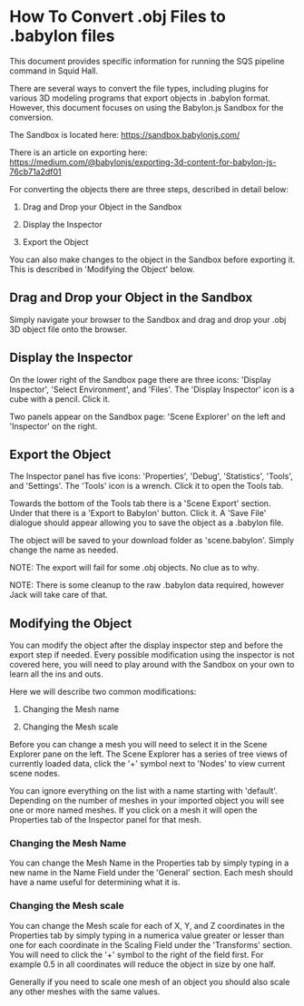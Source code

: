 # How To Convert .obj Files to .babylon files

This document provides specific information for running the SQS pipeline command in Squid Hall.

There are several ways to convert the file types, including plugins for various 3D modeling programs that export objects in .babylon format. However, this document focuses on using the Babylon.js Sandbox for the conversion.

The Sandbox is located here: https://sandbox.babylonjs.com/

There is an article on exporting here: https://medium.com/@babylonjs/exporting-3d-content-for-babylon-js-76cb71a2df01

For converting the objects there are three steps, described in detail below:

1. Drag and Drop your Object in the Sandbox

2. Display the Inspector

3. Export the Object

You can also make changes to the object in the Sandbox before exporting it. This is described in 'Modifying the Object' below.

## Drag and Drop your Object in the Sandbox

Simply navigate your browser to the Sandbox and drag and drop your .obj 3D object file onto the browser. 

## Display the Inspector

On the lower right of the Sandbox page there are three icons: 'Display Inspector', 'Select Environment', and 'Files'. The 'Display Inspector' icon is a cube with a pencil. Click it.

Two panels appear on the Sandbox page: 'Scene Explorer' on the left and 'Inspector' on the right. 

## Export the Object

The Inspector panel has five icons: 'Properties', 'Debug', 'Statistics', 'Tools', and 'Settings'. The 'Tools' icon is a wrench. Click it to open the Tools tab.

Towards the bottom of the Tools tab there is a 'Scene Export' section. Under that there is a 'Export to Babylon' button. Click it. A 'Save File' dialogue should appear allowing you to save the object as a .babylon file.

The object will be saved to your download folder as 'scene.babylon'. Simply change the name as needed.

NOTE: The export will fail for some .obj objects. No clue as to why.

NOTE: There is some cleanup to the raw .babylon data required, however Jack will take care of that.

## Modifying the Object

You can modify the object after the display inspector step and before the export step if needed. Every possible modification using the inspector is not covered here, you will need to play around with the Sandbox on your own to learn all the ins and outs.

Here we will describe two common modifications:

1. Changing the Mesh name

2. Changing the Mesh scale

Before you can change a mesh you will need to select it in the Scene Explorer pane on the left. The Scene Explorer has a series of tree views of currently loaded data, click the '+' symbol next to 'Nodes' to view current scene nodes.

You can ignore everything on the list with a name starting with 'default'. Depending on the number of meshes in your imported object you will see one or more named meshes. If you click on a mesh it will open the Properties tab of the Inspector panel for that mesh. 

### Changing the Mesh Name

You can change the Mesh Name in the Properties tab by simply typing in a new name in the Name Field under the 'General' section. Each mesh should have a name useful for determining what it is.

### Changing the Mesh scale

You can change the Mesh scale for each of X, Y, and Z coordinates in the Properties tab by simply typing in a numerica value greater or lesser than one for each coordinate in the Scaling Field under the 'Transforms' section. You will need to click the '+' symbol to the right of the field first. For example 0.5 in all coordinates will reduce the object in size by one half.

Generally if you need to scale one mesh of an object you should also scale any other meshes with the same values.



